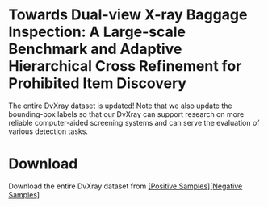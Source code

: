 # Towards Dual-view X-ray Baggage Inspection: A Large-scale Benchmark and Adaptive Hierarchical Cross Refinement for Prohibited Item Discovery

The entire DvXray dataset is updated! Note that we also update the bounding-box labels so that our DvXray can support research on more reliable computer-aided screening systems and can serve the evaluation of various detection tasks.

# Download 

Download the entire DvXray dataset from [[Positive Samples]](https://pan.baidu.com/s/1F7mssmD_Z7hNX-9sakafuA?pwd=dg3r)[[Negative Samples]](https://pan.baidu.com/s/1uKIfgO8nfB9SQg6k7sskzQ?pwd=xlnn)
